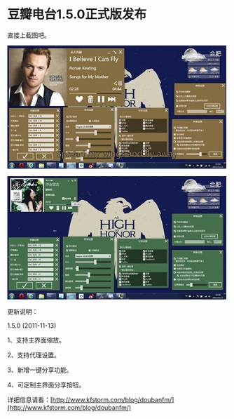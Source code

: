 # 豆瓣电台1.5.0正式版发布

直接上截图吧。

[<img style="background-image: none; border-bottom: 0px; border-left: 0px; padding-left: 0px; padding-right: 0px; display: inline; border-top: 0px; border-right: 0px; padding-top: 0px" title="image_thumb6" border="0" alt="image_thumb6" src="/attachment/up/blog/images/1.5.0_13745/image_thumb6_thumb.jpg" width="500" height="281" />](/attachment/up/blog/images/1.5.0_13745/image_thumb6.jpg)

[<img style="background-image: none; border-bottom: 0px; border-left: 0px; padding-left: 0px; padding-right: 0px; display: inline; border-top: 0px; border-right: 0px; padding-top: 0px" title="image_thumb21" border="0" alt="image_thumb21" src="/attachment/up/blog/images/1.5.0_13745/image_thumb21_thumb.jpg" width="500" height="281" />](/attachment/up/blog/images/1.5.0_13745/image_thumb21.jpg)

更新说明：

1.5.0 (2011-11-13)

1、支持主界面缩放。

2、支持代理设置。

3、新增一键分享功能。

4、可定制主界面分享按钮。

详细信息请看：[http://www.kfstorm.com/blog/doubanfm/](http://www.kfstorm.com/blog/doubanfm/)
